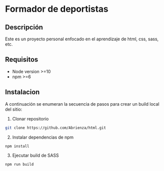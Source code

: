 # Formador de deportistas

## Descripción

Este es un proyecto personal enfocado en el aprendizaje de html, css, sass, etc.

## Requisitos

- Node version >=10
- npm >=6
## Instalacion

A continuación se enumeran la secuencia de pasos para crear un build local del sitio:

1. Clonar repositorio

```bash
git clone https://github.com/Abrienza/html.git
```

2. Instalar dependencias de npm 

```bash
npm install
```

3. Ejecutar build de SASS

```bash
npm run build
```
